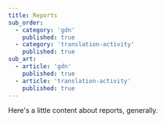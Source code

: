 ```yaml
---
title: Reports
sub_order:
  - category: 'gdn'
    published: true
  - category: 'translation-activity'
    published: true
sub_art:
  - article: 'gdn'
    published: true
  - article: 'translation-activity'
    published: true
---
```


Here's a little content about reports, generally.